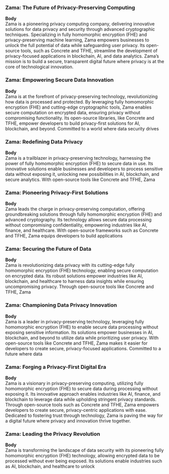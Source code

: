 ### Zama: The Future of Privacy-Preserving Computing

**Body**  
Zama is a pioneering privacy computing company, delivering innovative solutions for data privacy and security through advanced cryptographic techniques. Specializing in fully homomorphic encryption (FHE) and privacy-preserving machine learning, Zama empowers businesses to unlock the full potential of data while safeguarding user privacy. Its open-source tools, such as Concrete and TFHE, streamline the development of privacy-focused applications in blockchain, AI, and data analytics. Zama’s mission is to build a secure, transparent digital future where privacy is at the core of technological innovation.

### Zama: Empowering Secure Data Innovation

**Body**  
Zama is at the forefront of privacy-preserving technology, revolutionizing how data is processed and protected. By leveraging fully homomorphic encryption (FHE) and cutting-edge cryptographic tools, Zama enables secure computation on encrypted data, ensuring privacy without compromising functionality. Its open-source libraries, like Concrete and TFHE, empower developers to build privacy-first solutions for AI, blockchain, and beyond. Committed to a world where data security drives

### Zama: Redefining Data Privacy

**Body**  
Zama is a trailblazer in privacy-preserving technology, harnessing the power of fully homomorphic encryption (FHE) to secure data in use. Its innovative solutions enable businesses and developers to process sensitive data without exposing it, unlocking new possibilities in AI, blockchain, and secure analytics. With open-source tools like Concrete and TFHE, Zama

### Zama: Pioneering Privacy-First Solutions

**Body**  
Zama leads the charge in privacy-preserving computation, offering groundbreaking solutions through fully homomorphic encryption (FHE) and advanced cryptography. Its technology allows secure data processing without compromising confidentiality, empowering industries like AI, finance, and healthcare. With open-source frameworks such as Concrete and TFHE, Zama equips developers to build applications

### Zama: Securing the Future of Data

**Body**  
Zama is revolutionizing data privacy with its cutting-edge fully homomorphic encryption (FHE) technology, enabling secure computation on encrypted data. Its robust solutions empower industries like AI, blockchain, and healthcare to harness data insights while ensuring uncompromising privacy. Through open-source tools like Concrete and TFHE, Zama

### Zama: Championing Data Privacy Innovation

**Body**  
Zama is a leader in privacy-preserving technology, leveraging fully homomorphic encryption (FHE) to enable secure data processing without exposing sensitive information. Its solutions empower businesses in AI, blockchain, and beyond to utilize data while prioritizing user privacy. With open-source tools like Concrete and TFHE, Zama makes it easier for developers to create secure, privacy-focused applications. Committed to a future where data

### Zama: Forging a Privacy-First Digital Era

**Body**  
Zama is a visionary in privacy-preserving computing, utilizing fully homomorphic encryption (FHE) to secure data during processing without exposing it. Its innovative approach enables industries like AI, finance, and blockchain to leverage data while upholding stringent privacy standards. Through open-source tools such as Concrete and TFHE, Zama empowers developers to create secure, privacy-centric applications with ease. Dedicated to fostering trust through technology, Zama is paving the way for a digital future where privacy and innovation thrive together.

### Zama: Leading the Privacy Revolution

**Body**  
Zama is transforming the landscape of data security with its pioneering fully homomorphic encryption (FHE) technology, allowing encrypted data to be processed without ever being exposed. Its solutions enable industries such as AI, blockchain, and healthcare to unlock